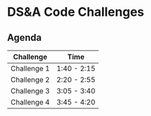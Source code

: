 DS&A Code Challenges
===

## Agenda

Challenge | Time
---|---
Challenge 1 | 1:40 - 2:15
Challenge 2 | 2:20 - 2:55
Challenge 3 | 3:05 - 3:40
Challenge 4 | 3:45 - 4:20